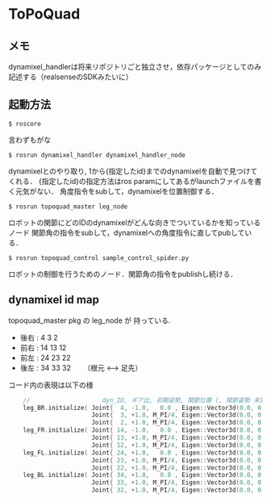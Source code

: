 # ToPoQuad

## メモ
dynamixel_handlerは将来リポジトリごと独立させ，依存パッケージとしてのみ記述する（realsenseのSDKみたいに）

## 起動方法
```
$ roscore
```
言わずもがな

```
$ rosrun dynamixel_handler dynamixel_handler_node 
```
dynamixelとのやり取り, 1から{指定したid}までのdynamixelを自動で見つけてくれる．
{指定したid}の指定方法はros paramにしてあるがlaunchファイルを書く元気がない．
角度指令をsubして，dynamixelを位置制御する．

```
$ rosrun topoquad_master leg_node
```
ロボットの関節にどのIDのdynamixelがどんな向きでついているかを知っているノード
関節角の指令をsubして，dynamixelへの角度指令に直してpubしている．

```
$ rosrun topoquad_control sample_control_spider.py
```
ロボットの制御を行うためのノード．関節角の指令をpublishし続ける．

## dynamixel id map
topoquad_master pkg の leg_node が 持っている.
 - 後右 :  4  3  2
 - 前右 : 14 13 12
 - 前左 : 24 23 22
 - 後左 : 34 33 32
　　（根元 <--> 足先）

コード内の表現は以下の様

```cpp
    //                    dyn_ID, ギア比, 初期姿勢, 関節位置 (, 関節姿勢 未実装)
    leg_BR.initialize( Joint{  4, -1.0,   0.0 , Eigen::Vector3d(0.0, 0.0, 0.0) },
                       Joint{  3, +1.0, M_PI/4, Eigen::Vector3d(0.0, 0.0, 0.0) },
                       Joint{  2, +1.0, M_PI/4, Eigen::Vector3d(0.0, 0.0, 0.0) }  );
    leg_FR.initialize( Joint{ 14, -1.0,   0.0 , Eigen::Vector3d(0.0, 0.0, 0.0) },
                       Joint{ 13, +1.0, M_PI/4, Eigen::Vector3d(0.0, 0.0, 0.0) },
                       Joint{ 12, +1.0, M_PI/4, Eigen::Vector3d(0.0, 0.0, 0.0) }  ); 
    leg_FL.initialize( Joint{ 24, +1.0,   0.0 , Eigen::Vector3d(0.0, 0.0, 0.0) },
                       Joint{ 23, +1.0, M_PI/4, Eigen::Vector3d(0.0, 0.0, 0.0) },
                       Joint{ 22, +1.0, M_PI/4, Eigen::Vector3d(0.0, 0.0, 0.0) }  );
    leg_BL.initialize( Joint{ 34, +1.0,   0.0 , Eigen::Vector3d(0.0, 0.0, 0.0) },
                       Joint{ 33, +1.0, M_PI/4, Eigen::Vector3d(0.0, 0.0, 0.0) },
                       Joint{ 32, +1.0, M_PI/4, Eigen::Vector3d(0.0, 0.0, 0.0) }  );     
```
